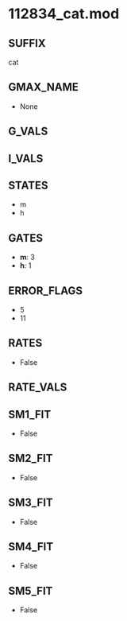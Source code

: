 # 112834_cat.mod

## SUFFIX

cat

## GMAX_NAME

- None

## G_VALS


## I_VALS


## STATES

- m
- h

## GATES

- **m**: 3
- **h**: 1

## ERROR_FLAGS

- 5
- 11

## RATES

- False

## RATE_VALS


## SM1_FIT

- False

## SM2_FIT

- False

## SM3_FIT

- False

## SM4_FIT

- False

## SM5_FIT

- False

